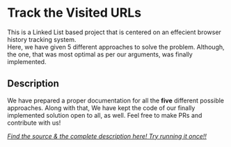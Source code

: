 # Track the Visited URLs  
This is a Linked List based project that is centered on an effecient browser history tracking system.  
Here, we have given 5 different approaches to solve the problem. Although, the one, that was most optimal as per our arguments, was finally implemented.  

## Description
We have prepared a proper documentation for all the **five** different possible approaches. Along with that, We have kept the code of our finally implemented solution open to all, as well. Feel free to make PRs and contribute with us!  

[_Find the source & the complete description here! Try running it once!!_](https://colab.research.google.com/drive/1pspsE5BzKW0bkGIQh-_DaXZOB3ZC3c0P?usp=sharing)
<!--    the above link will take you to the projects' branch 
where this problem's solution will be deployed    -->
